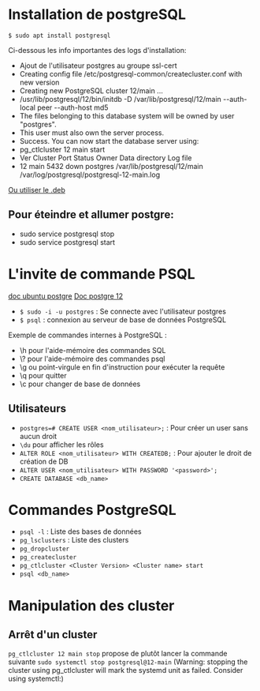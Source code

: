

# Installation de postgreSQL
`$ sudo apt install postgresql`

Ci-dessous les info importantes des logs d'installation:
- Ajout de l'utilisateur postgres au groupe ssl-cert
- Creating config file /etc/postgresql-common/createcluster.conf with new version
- Creating new PostgreSQL cluster 12/main ...
- /usr/lib/postgresql/12/bin/initdb -D /var/lib/postgresql/12/main --auth-local peer --auth-host md5
- The files belonging to this database system will be owned by user "postgres".
- This user must also own the server process.
- Success. You can now start the database server using:
- pg_ctlcluster 12 main start
- Ver Cluster Port Status Owner    Data directory              Log file
- 12  main    5432 down   postgres /var/lib/postgresql/12/main /var/log/postgresql/postgresql-12-main.log

[Ou utiliser le .deb](https://www.postgresql.org/download/linux/ubuntu/)

## Pour éteindre et allumer postgre:
- sudo service postgresql stop
- sudo service postgresql start




# L'invite de commande PSQL
[doc ubuntu postgre](https://doc.ubuntu-fr.org/postgresql)
[Doc postgre 12](https://www.postgresql.org/docs/12/index.html)

- `$ sudo -i -u postgres` : Se connecte avec l'utilisateur postgres
- `$ psql` : connexion au serveur de base de données PostgreSQL

Exemple de commandes internes à PostgreSQL :
 - \h pour l'aide-mémoire des commandes SQL
 - \\? pour l'aide-mémoire des commandes psql
 - \\g ou point-virgule en fin d'instruction pour exécuter la requête
 - \\q pour quitter
 - \\c pour changer de base de données

## Utilisateurs
 - `postgres=# CREATE USER <nom_utilisateur>;` : Pour créer un user sans aucun droit
 - `\du` pour afficher les rôles
 - `ALTER ROLE <nom_utilisateur> WITH CREATEDB;` : Pour ajouter le droit de création de DB
 - `ALTER USER <nom_utilisateur> WITH PASSWORD '<password>';`
 - `CREATE DATABASE <db_name>`

# Commandes PostgreSQL
- `psql -l` : Liste des bases de données
- `pg_lsclusters` : Liste des clusters
- `pg_dropcluster`
- `pg_createcluster`
- `pg_ctlcluster <Cluster Version> <Cluster name> start`
- `psql <db_name>`

# Manipulation des cluster
## Arrêt d'un cluster
`pg_ctlcluster 12 main stop` propose de plutôt lancer la commande suivante `sudo systemctl stop postgresql@12-main`
(Warning: stopping the cluster using pg_ctlcluster will mark the systemd unit as failed. Consider using systemctl:)